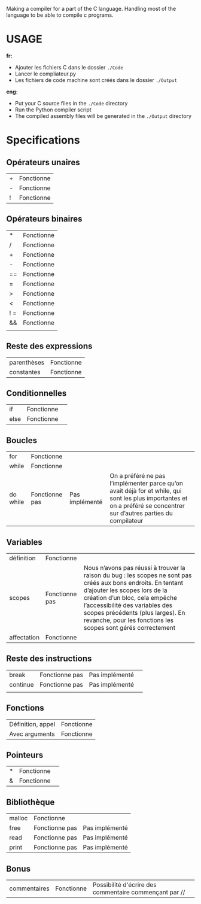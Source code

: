 Making a compiler for a part of the C language. Handling most of the language to be able to compile c programs.

# USAGE

**fr:**

- Ajouter les fichiers C dans le dossier ``./Code``
- Lancer le compliateur.py
- Les fichiers de code machine sont créés dans le dossier ``./Output``

**eng:**
- Put your C source files in the ``./Code`` directory
- Run the Python compiler script
- The compiled assembly files will be generated in the ``./Output`` directory

# Specifications

## Opérateurs unaires

|  | |
| --- | --- |
| + | Fonctionne |
| - | Fonctionne |
| ! | Fonctionne |

## Opérateurs binaires

|  | |
| --- | --- |
| * | Fonctionne |
| / | Fonctionne |
| + | Fonctionne |
| - | Fonctionne |
| == | Fonctionne |
| = | Fonctionne |
| > | Fonctionne |
| < | Fonctionne |
| ! = | Fonctionne |
| && | Fonctionne |
| || | Fonctionne |

## Reste des expressions

|  | |
| --- | --- |
| parenthèses | Fonctionne |
| constantes | Fonctionne |

## Conditionnelles

|  | ||
| --- | --- | --- |
| if | Fonctionne |  |
| else | Fonctionne |  |

## Boucles

|  | |||
| --- | --- | --- | --- |
| for | Fonctionne |  |  |
| while | Fonctionne |  |  |
| do while | Fonctionne pas | Pas implémenté | On a préféré ne pas l’implémenter parce qu’on avait déjà for et while, qui sont les plus importantes et on a préféré se concentrer sur d’autres parties du compilateur |

## Variables

|  | ||
| --- | --- | --- |
| définition | Fonctionne |  |
| scopes | Fonctionne pas | Nous n’avons pas réussi à trouver la raison du bug : les scopes ne sont pas créés aux bons endroits. En tentant d’ajouter les scopes lors de la création d’un bloc, cela empêche l’accessibilité des variables des scopes précédents (plus larges). En revanche, pour les fonctions les scopes sont gérés correctement  |
| affectation | Fonctionne |  |

## Reste des instructions

|  | | ||
| --- | --- | --- | --- |
| break  | Fonctionne pas | Pas implémenté | |
| continue | Fonctionne pas | Pas implémenté |  |
|  |  |  |  |

## Fonctions

|  | |
| --- | --- |
| Définition, appel | Fonctionne |
| Avec arguments | Fonctionne |

## Pointeurs

||||
| --- | --- | --- |
| * | Fonctionne |  |
| & | Fonctionne |  |


## Bibliothèque

|  | ||
| --- | --- | --- |
| malloc | Fonctionne |  |
| free | Fonctionne pas | Pas implémenté |
| read | Fonctionne pas | Pas implémenté |
| print | Fonctionne pas | Pas implémenté |

## Bonus

||||
| --- | --- | --- |
| commentaires | Fonctionne | Possibilité d'écrire des commentaire commençant par // |
